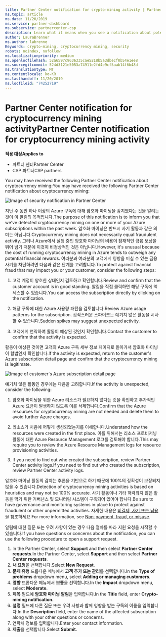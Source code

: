 ```yaml
---
title: Partner Center notification for crypto-mining activity | Partner Center
ms.topic: article
ms.date: 11/20/2019
ms.service: partner-dashboard
ms.subservice: partnercenter-csp
description: Learn what it means when you see a notification about potential cryptocurrency mining (or crypto-mining) on one or more of your Azure subscriptions.
author: LauraBrenner
ms.author: labrenne
Keywords: crypto-mining, cryptocurrency mining, security
robots: noindex, nofollow
ms.localizationpriority: medium
ms.openlocfilehash: 52a6597c9636335cae5218b5a3dbecf0b54e1ee8
ms.sourcegitcommit: 524d3121e5053a74911e2fd4e9cf5aab14f6b48d
ms.translationtype: MT
ms.contentlocale: ko-KR
ms.lasthandoff: 11/20/2019
ms.locfileid: "74252719"
---
```

# <a name="partner-center-notification-for-cryptocurrency-mining-activity"></a><span data-ttu-id="715db-104">Partner Center notification for cryptocurrency mining activity</span><span class="sxs-lookup"><span data-stu-id="715db-104">Partner Center notification for cryptocurrency mining activity</span></span>

<span data-ttu-id="715db-105">**적용 대상**</span><span class="sxs-lookup"><span data-stu-id="715db-105">**Applies to**</span></span>

-  <span data-ttu-id="715db-106">파트너 센터</span><span class="sxs-lookup"><span data-stu-id="715db-106">Partner Center</span></span>
-  <span data-ttu-id="715db-107">CSP 파트너</span><span class="sxs-lookup"><span data-stu-id="715db-107">CSP partners</span></span>

<span data-ttu-id="715db-108">You may have received the following Partner Center notification about cryptocurrency mining:</span><span class="sxs-lookup"><span data-stu-id="715db-108">You may have received the following Partner Center notification about cryptocurrency mining:</span></span>
 
![Image of security notification in Partner Center](images/crypto1.png)

<span data-ttu-id="715db-110">지난 주 동안 하나 이상의 Azure 구독에 대해 암호화 마이닝을 감지했다는 것을 알리는 것이 이 알림의 목적입니다.</span><span class="sxs-lookup"><span data-stu-id="715db-110">The purpose of this notification is to inform you that we've detected cryptocurrency mining on one or more of your Azure subscriptions within the past week.</span></span> <span data-ttu-id="715db-111">암호화 마이닝은 반드시 사기 활동과 같은 의미는 아닙니다.</span><span class="sxs-lookup"><span data-stu-id="715db-111">Cryptocurrency mining does not necessarily equal fraudulent activity.</span></span> <span data-ttu-id="715db-112">그러나 Azure에서 실행 중인 암호화 마이닝의 비용이 잠재적인 금융 보상을 뛰어 넘기 때문에 이것이 비정상적인 것은 아닙니다.</span><span class="sxs-lookup"><span data-stu-id="715db-112">However, it's unusual because the cost of running cryptocurrency mining in Azure tends to outweigh any potential financial rewards.</span></span> <span data-ttu-id="715db-113">여러분과 여러분의 고객에게 영향을 미칠 수 있는 금융 사기를 차단하려면 다음과 같은 단계를 고려합니다.</span><span class="sxs-lookup"><span data-stu-id="715db-113">To protect against financial fraud that may impact you or your customer, consider the following steps:</span></span>

1.  <span data-ttu-id="715db-114">고객 계정이 양호한 상태인지 검토하고 확인합니다.</span><span class="sxs-lookup"><span data-stu-id="715db-114">Review and confirm that the customer account is in good standing.</span></span> <span data-ttu-id="715db-115">알림을 직접 클릭하면 해당 구독에 액세스할 수 있습니다.</span><span class="sxs-lookup"><span data-stu-id="715db-115">You can access the subscription directly by clicking on the notification.</span></span>

2.  <span data-ttu-id="715db-116">해당 구독에 대한 Azure 사용량 패턴을 검토합니다.</span><span class="sxs-lookup"><span data-stu-id="715db-116">Review Azure usage patterns for the subscription.</span></span> <span data-ttu-id="715db-117">갑작스러운 스파이크는 예기치 않은 활동을 시사할 수 있습니다.</span><span class="sxs-lookup"><span data-stu-id="715db-117">Sudden spikes may suggest unexpected activity.</span></span>

3.  <span data-ttu-id="715db-118">고객에게 연락하여 활동이 예상된 것인지 확인합니다.</span><span class="sxs-lookup"><span data-stu-id="715db-118">Contact the customer to confirm that the activity is expected.</span></span>

<span data-ttu-id="715db-119">활동이 예상된 것이면 고객의 Azure 구독 세부 정보 페이지로 돌아가서 암호화 마이닝이 합법인지 확인합니다.</span><span class="sxs-lookup"><span data-stu-id="715db-119">If the activity is expected, return to the customer's Azure subscription detail page and confirm that the cryptocurrency mining is legitimate.</span></span> 


![Image of customer's Azure subscription detail page](images/crypto2.png)

<span data-ttu-id="715db-121">예기치 않은 활동인 경우에는 다음을 고려합니다.</span><span class="sxs-lookup"><span data-stu-id="715db-121">If the activity is unexpected, consider the following:</span></span>

1.  <span data-ttu-id="715db-122">암호화 마이닝을 위한 Azure 리소스가 필요하지 않다는 것을 확인하고 추가적인 Azure 요금이 발생하지 않도록 이를 삭제합니다.</span><span class="sxs-lookup"><span data-stu-id="715db-122">Confirm that the Azure resources for cryptocurrency mining are not needed and delete them to avoid further Azure charges.</span></span>

2.  <span data-ttu-id="715db-123">리소스가 처음에 어떻게 생성되었는지를 이해합니다.</span><span class="sxs-lookup"><span data-stu-id="715db-123">Understand how the resources were created in the first place.</span></span> <span data-ttu-id="715db-124">이를 위해서는 리소스 프로비저닝 활동에 대한 Azure Resource Management 로그를 검토해야 합니다.</span><span class="sxs-lookup"><span data-stu-id="715db-124">This may require you to review the Azure Resource Management logs for resource provisioning activities.</span></span>

3.  <span data-ttu-id="715db-125">If you need to find out who created the subscription, review Partner Center activity logs.</span><span class="sxs-lookup"><span data-stu-id="715db-125">If you need to find out who created the subscription, review Partner Center activity logs.</span></span>

<span data-ttu-id="715db-126">암호화 마이닝 활동의 감지는 추론을 기반으로 하기 때문에 100%의 정확성이 보장되지 않을 수 있습니다.</span><span class="sxs-lookup"><span data-stu-id="715db-126">Detection of cryptocurrency mining activities is based on heuristics and may not be 100% accurate.</span></span> <span data-ttu-id="715db-127">사기 활동이나 기타 허락되지 않은 활동을 막기 위한 거버넌스 및 모니터링 시스템이 구축되어 있어야 합니다.</span><span class="sxs-lookup"><span data-stu-id="715db-127">Be sure to have governance and monitoring systems in place to protect against fraudulent or other unpermitted activities.</span></span> <span data-ttu-id="715db-128">자세한 내용은 [비결제, 사기 또는 남용](https://docs.microsoft.com/partner-center/non-payment--fraud--or-misuse)을 참조하세요.</span><span class="sxs-lookup"><span data-stu-id="715db-128">For more information, see [Non-payment, fraud, or misuse](https://docs.microsoft.com/partner-center/non-payment--fraud--or-misuse).</span></span>

<span data-ttu-id="715db-129">알림에 대한 질문 또는 우려 사항이 있는 경우 다음 절차를 따라 지원 요청을 시작할 수 있습니다.</span><span class="sxs-lookup"><span data-stu-id="715db-129">If you have questions or concerns about the notification, you can use the following procedure to open a support request.</span></span>

1.  <span data-ttu-id="715db-130">In the Partner Center, select **Support** and then select **Partner Center requests**.</span><span class="sxs-lookup"><span data-stu-id="715db-130">In the Partner Center, select **Support** and then select **Partner Center requests**.</span></span>
3.  <span data-ttu-id="715db-131">**새 요청**을 선택합니다.</span><span class="sxs-lookup"><span data-stu-id="715db-131">Select **New Request**.</span></span> 
4.  <span data-ttu-id="715db-132">**문제 유형** 드롭다운 메뉴에서 **고객 추가 또는 관리**를 선택합니다.</span><span class="sxs-lookup"><span data-stu-id="715db-132">In the **Type of problems** dropdown menu, select **Adding or managing customers**.</span></span>
5.  <span data-ttu-id="715db-133">**영향** 드롭다운 메뉴에서 **보통**을 선택합니다.</span><span class="sxs-lookup"><span data-stu-id="715db-133">In the **Impact** dropdown menu, select **Moderate**.</span></span>
6.  <span data-ttu-id="715db-134">**제목** 필드에 **암호화 마이닝 알림**을 입력합니다.</span><span class="sxs-lookup"><span data-stu-id="715db-134">In the **Title** field, enter **Crypto-mining notification**.</span></span>
7.  <span data-ttu-id="715db-135">**설명** 필드에 다른 질문 또는 우려 사항과 함께 영향을 받는 구독의 이름을 입력합니다.</span><span class="sxs-lookup"><span data-stu-id="715db-135">In the **Description** field, enter the name of the affected subscription along with your other questions or concerns.</span></span> 
8.  <span data-ttu-id="715db-136">연락처 정보를 입력합니다.</span><span class="sxs-lookup"><span data-stu-id="715db-136">Enter your contact information.</span></span>
9.  <span data-ttu-id="715db-137">**제출**을 선택합니다.</span><span class="sxs-lookup"><span data-stu-id="715db-137">Select **Submit**.</span></span>



